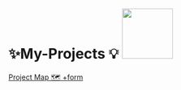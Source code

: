 
# ✨My-Projects 💡 <img src="proj1-removebg-preview.png"  width="100px">


<a href="https://manishdeveloper333.github.io/Projects/form google map.html">Project Map 🗺 +form </a>

